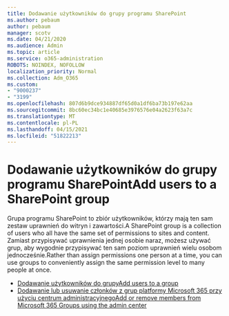 ```yaml
---
title: Dodawanie użytkowników do grupy programu SharePoint
ms.author: pebaum
author: pebaum
manager: scotv
ms.date: 04/21/2020
ms.audience: Admin
ms.topic: article
ms.service: o365-administration
ROBOTS: NOINDEX, NOFOLLOW
localization_priority: Normal
ms.collection: Adm_O365
ms.custom:
- "9000237"
- "3199"
ms.openlocfilehash: 807d6b9dce934887df65d0a1df6ba73b197e62aa
ms.sourcegitcommit: 8bc60ec34bc1e40685e3976576e04a2623f63a7c
ms.translationtype: MT
ms.contentlocale: pl-PL
ms.lasthandoff: 04/15/2021
ms.locfileid: "51822213"
---
```

# <a name="add-users-to-a-sharepoint-group"></a><span data-ttu-id="0d812-102">Dodawanie użytkowników do grupy programu SharePoint</span><span class="sxs-lookup"><span data-stu-id="0d812-102">Add users to a SharePoint group</span></span>

<span data-ttu-id="0d812-103">Grupa programu SharePoint to zbiór użytkowników, którzy mają ten sam zestaw uprawnień do witryn i zawartości.</span><span class="sxs-lookup"><span data-stu-id="0d812-103">A SharePoint group is a collection of users who all have the same set of permissions to sites and content.</span></span> <span data-ttu-id="0d812-104">Zamiast przypisywać uprawnienia jednej osobie naraz, możesz używać grup, aby wygodnie przypisywać ten sam poziom uprawnień wielu osobom jednocześnie.</span><span class="sxs-lookup"><span data-stu-id="0d812-104">Rather than assign permissions one person at a time, you can use groups to conveniently assign the same permission level to many people at once.</span></span>

- [<span data-ttu-id="0d812-105">Dodawanie użytkowników do grupy</span><span class="sxs-lookup"><span data-stu-id="0d812-105">Add users to a group</span></span>](https://docs.microsoft.com/sharepoint/customize-sharepoint-site-permissions#add-users-to-a-group)
- [<span data-ttu-id="0d812-106">Dodawanie lub usuwanie członków z grup platformy Microsoft 365 przy użyciu centrum administracyjnego</span><span class="sxs-lookup"><span data-stu-id="0d812-106">Add or remove members from Microsoft 365 Groups using the admin center</span></span>](https://docs.microsoft.com/microsoft-365/admin/create-groups/add-or-remove-members-from-groups)